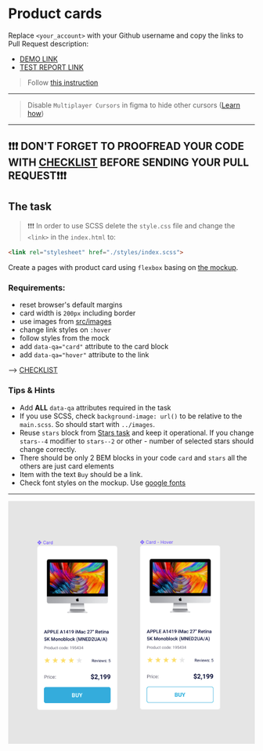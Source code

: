 # Product cards
Replace `<your_account>` with your Github username and copy the links to Pull Request description:
- [DEMO LINK](https://OKhalanskyi.github.io/layout_product-cards/)
- [TEST REPORT LINK](https://OKhalanskyi.github.io/layout_product-cards/report/html_report/)

> Follow [this instruction](https://mate-academy.github.io/layout_task-guideline)
___

> Disable `Multiplayer Cursors` in figma to hide other cursors ([Learn how](https://mate-academy.github.io/layout_task-guideline/figma.html#multiplayer-cursors))
___

## ❗️❗️❗️ DON'T FORGET TO PROOFREAD YOUR CODE WITH [CHECKLIST](https://github.com/mate-academy/layout_product-cards/blob/master/checklist.md) BEFORE SENDING YOUR PULL REQUEST❗️❗️❗️

## The task

> ❗️❗️❗️ In order to use SCSS delete the `style.css` file and change the `<link>` in the `index.html` to:
```html
<link rel="stylesheet" href="./styles/index.scss">
```

Create a pages with product card using `flexbox` basing on [the mockup](https://www.figma.com/file/ojkArVazq7vsX0nbpn9CxZ/Moyo-%2F-Catalog-(ENG)?node-id=11325%3A2287).

### Requirements:
- reset browser's default margins
- card width is `200px` including border
- use images from [src/images](src/images)
- change link styles on `:hover`
- follow styles from the mock
- add `data-qa="card"` attribute to the card block
- add `data-qa="hover"` attribute to the link

--> [CHECKLIST](https://github.com/mate-academy/layout_product-cards/blob/master/checklist.md)

### Tips & Hints
- Add **ALL** `data-qa` attributes required in the task
- If you use SCSS, check `background-image: url()` to be relative to the `main.scss`. So should start with `../images`.
- Reuse `stars` block from [Stars task](https://github.com/mate-academy/layout_stars)
and keep it operational. If you change `stars--4` modifier to `stars--2` or
other - number of selected stars should change correctly.
- There should be only 2 BEM blocks in your code `card` and `stars` all the others are just card elements
- Item with the text `Buy` should be a link.
- Check font styles on the mockup. Use [google fonts](https://fonts.google.com/)

---
![screenshot](./references/card-example.png)

